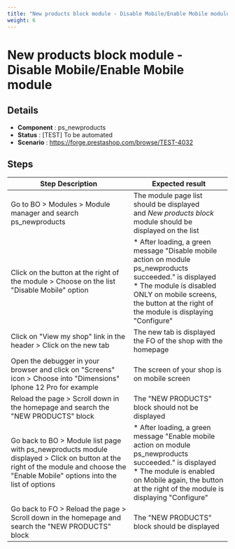 ```yaml
---
title: "New products block module - Disable Mobile/Enable Mobile module"
weight: 6
---
```


# New products block module - Disable Mobile/Enable Mobile module
## Details
* **Component** : ps_newproducts
* **Status** : [TEST] To be automated
* **Scenario** : https://forge.prestashop.com/browse/TEST-4032

## Steps
| Step Description | Expected result |
| ----- | ----- |
| Go to BO > Modules > Module manager and search ps_newproducts | The module page list should be displayed and *New products block* module should be displayed on the list |
| Click on the button at the right of the module > Choose on the list "Disable Mobile" option | * After loading, a green message "Disable mobile action on module ps_newproducts succeeded." is displayed<br> * The module is disabled ONLY on mobile screens, the button at the right of the module is displaying "Configure" |
| Click on "View my shop" link in the header > Click on the new tab | The new tab is displayed the FO of the shop with the homepage |
| Open the debugger in your browser and click on "Screens" icon > Choose into "Dimensions" Iphone 12 Pro for example | The screen of your shop is on mobile screen |
| Reload the page > Scroll down in the homepage and search the "NEW PRODUCTS" block | The "NEW PRODUCTS" block should not be displayed |
| Go back to BO > Module list page with ps_newproducts module displayed > Click on button at the right of the module and choose the "Enable Mobile" options into the list of options | * After loading, a green message "Enable mobile action on module ps_newproducts succeeded." is displayed<br> * The module is enabled on Mobile again, the button at the right of the module is displaying "Configure" |
| Go back to FO > Reload the page > Scroll down in the homepage and search the "NEW PRODUCTS" block | The "NEW PRODUCTS" block should be displayed |